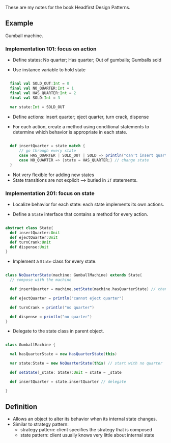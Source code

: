 <!-- 
.. title: Design Pattern #10: State Pattern
.. slug: design-pattern-10-state-pattern
.. date: 2015-12-05 22:14:02 UTC+08:00
.. tags: Book, Code
.. category: 
.. link: 
.. description: 
.. type: text
-->

These are my notes for the book Headfirst Design Patterns.

## Example

Gumball machine.

### Implementation 101: focus on action

* Define states: No quarter; Has quarter; Out of gumballs; Gumballs sold

* Use instance variable to hold state

```scala

  final val SOLD_OUT:Int = 0
  final val NO_QUARTER:Int = 1
  final val HAS_QUARTER:Int = 2
  final val SOLD:Int = 3
  
  var state:Int = SOLD_OUT

```

* Define actions: insert quarter; eject quarter, turn crack, dispense

* For each action, create a method using conditional statements to determine which behavior is appropriate in each state.

```scala

  def insertQuarter = state match {
      // go through every state
      case HAS_QUARTER | SOLD_OUT | SOLD => println("can't insert quarter now")
      case NO_QUARTER => {state = HAS_QUARTER;} // change state
  }

```

* Not very flexible for adding new states
* State transitions are not explicit --> buried in `if` statements.

### Implementation 201: focus on state

* Localize behavior for each state: each state implements its own actions.

* Define a `State` interface that contains a method for every action.

```scala

abstract class State{
  def insertQuarter:Unit
  def ejectQuarter:Unit
  def turnCrank:Unit
  def dispense:Unit
}

```

* Implement a `State` class for every state.

```scala

class NoQuarterState(machine: GumballMachine) extends State{
  // compose with the machine

  def insertQuarter = machine.setState(machine.hasQuarterState) // change machine's state

  def ejectQuarter = println("cannot eject quarter")

  def turnCrank = println("no quarter")

  def dispense = println("no quarter")
}

```

* Delegate to the state class in parent object.

```scala

class GumballMachine {

  val hasQuarterState = new HasQuarterState(this)

  var state:State = new NoQuarterState(this) // start with no quarter

  def setState(_state: State):Unit = state = _state

  def insertQuarter = state.insertQuarter // delegate

}

```

## Definition

* Allows an object to alter its behavior when its internal state changes.
* Similar to strategy pattern: 
    * strategy pattern: client specifies the strategy that is composed
    * state pattern: client usually knows very little about internal state
